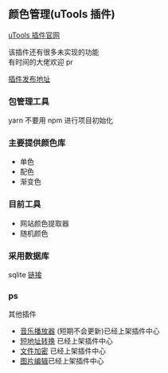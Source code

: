 ## 颜色管理(uTools 插件)

[uTools 插件官网](https://note.youdao.com/)

该插件还有很多未实现的功能<br/>
有时间的大佬欢迎 pr<br/>

[插件发布地址](https://yuanliao.info/d/1434)

### 包管理工具

yarn 不要用 npm 进行项目初始化

### 主要提供颜色库

- 单色
- 配色
- 渐变色

### 目前工具

- 网站颜色提取器
- 随机颜色

### 采用数据库

sqlite
[链接](https://github.com/xiaou520/xiaou520.github.io/tree/master/colors)

### ps

其他插件

- [音乐播放器](https://yuanliao.info/d/1321) (短期不会更新)已经上架插件中心
- [短地址转换](https://yuanliao.info/d/1360) 已经上架插件中心
- [文件加密](https://yuanliao.info/d/1369) 已经上架插件中心
- [图片编辑](https://yuanliao.info/d/1381)已经上架插件中心
